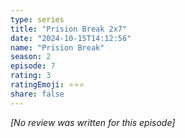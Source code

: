 ```yaml
---
type: series
title: "Prision Break 2x7"
date: "2024-10-15T14:12:56"
name: "Prision Break"
season: 2
episode: 7
rating: 3
ratingEmoji: ⭐️⭐️⭐️
share: false
---
```


*[No review was written for this episode]*
